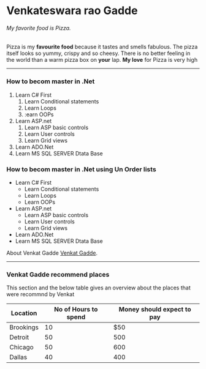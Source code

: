 # Venkateswara rao Gadde
###### My favorite food is Pizza.

Pizza is my **favourite food** because it tastes and smells fabulous. The pizza itself 
looks so yummy, crispy and so cheesy. There is no better feeling in the world than a warm pizza box on **your** lap. **My love** for Pizza is very high

* * *
### How to becom master in .Net
1. Learn C# First
    1. Learn Conditional statements
    2. Learn Loops
    3. :earn OOPs
2. Learn ASP.net
    1. Learn ASP basic controls
    2. Learn User controls
    3. Learn Grid views
3. Learn ADO.Net
4. Learn MS SQL SERVER Dtata Base


### How to becom master in .Net using Un Order lists
- Learn C# First
    - Learn Conditional statements
    - Learn Loops
    - Learn OOPs
- Learn ASP.net
    - Learn ASP basic controls
    - Learn User controls
    - Learn Grid views
- Learn ADO.Net
- Learn MS SQL SERVER Dtata Base

About Venkat Gadde [Venkat Gadde](AboutMe).

* * *
### Venkat Gadde recommend places

This section and the below table gives an overview about the places that were recommnd by Venkat

| Location      | No of Hours to spend | Money should expect to pay |
| ----------- | ----------- | ----------- | 
| Brookings      | 10       |        $50     |
| Detroit   | 50        |    500         |
| Chicago   | 50        |    600         |
| Dallas   | 40        |    400         |
